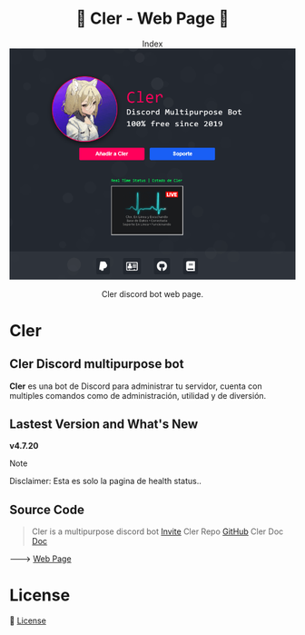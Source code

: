 <h1 align="center">🤖 Cler - Web Page 🤖</h1>

<p align="center"> Index
  <img src="./display.png" alt="index" />
</p>

<p align="center">
  Cler discord bot web page.

# Cler

## Cler Discord multipurpose bot

**Cler** es una bot de Discord para administrar tu servidor, cuenta con multiples comandos como de administración, utilidad y de diversión.

## Lastest Version and What's New

**v4.7.20**

> [!NOTE]
> Disclaimer: Esta es solo la pagina de health status..

## Source Code

> Cler is a multipurpose discord bot [Invite](https://discord.com/oauth2/authorize?client_id=774150617546883073&permissions=8&scope=bot)
> Cler Repo [GitHub](https://github.com/Rawierdt/Cler)
> Cler Doc [Doc](https://rawierdt.gitbook.io/cler/)

---> [Web Page](rawierdt.github.io/Cler-page/)

# License

💜 [License](/LICENSE)
